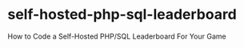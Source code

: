 self-hosted-php-sql-leaderboard
===============================

How to Code a Self-Hosted PHP/SQL Leaderboard For Your Game
